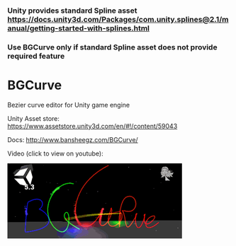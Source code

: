 ### Unity provides standard Spline asset https://docs.unity3d.com/Packages/com.unity.splines@2.1/manual/getting-started-with-splines.html
### Use BGCurve only if standard Spline asset does not provide required feature

# BGCurve
Bezier curve editor for Unity game engine

Unity Asset store: https://www.assetstore.unity3d.com/en/#!/content/59043

Docs: http://www.bansheegz.com/BGCurve/

<!--- ![alt tag](https://raw.githubusercontent.com/bansheeGz/bansheeGz.github.io/master/images/DemoGifBGCurve.gif) -->

Video (click to view on youtube):


[![click to view on youtube](https://raw.githubusercontent.com/bansheeGz/bansheeGz.github.io/master/images/DemoGifBGCurve.gif)](https://www.youtube.com/watch?v=8WW7nYb2Rnw)
